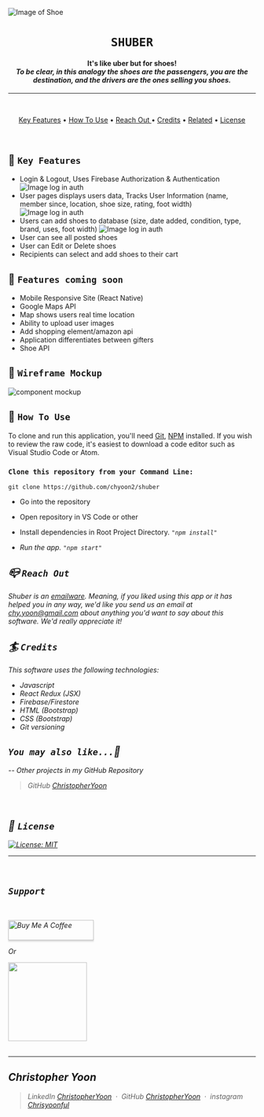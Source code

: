![Image of Shoe](./src/images/logocropped.png)
# <h1 align = "center"> `SHUBER`
</h1>
<h4 align="center"> It's like uber but for shoes! <br><em>To be clear, in this analogy the shoes are the passengers, you are the destination, and the drivers are the ones selling you shoes.</em></h4>

***
<br>
<p align="center">
  <a href="#key-features">Key Features</a> •
  <a href="#how-to-use">How To Use</a> •
  <a href="#reach-out"> Reach Out </a> •
  <a href="#credits">Credits</a> •
  <a href="#you-may-also-like">Related</a> •
  <a href="#license">License</a>
</p>

<br>

## 👟 `Key Features`

- Login & Logout, Uses Firebase Authorization & Authentication
![Image log in auth](./src/images/logocropped.png)
- User pages displays users data, Tracks User Information (name, member since, location, shoe size, rating, foot width)
![Image log in auth](./src/images/logocropped.png)
- Users can add shoes to database (size, date added, condition, type, brand, uses, foot width) 
![Image log in auth](./src/images/logocropped.png)
- User can see all posted shoes
- User can Edit or Delete shoes
- Recipients can select and add shoes to their cart

## 👢 `Features coming soon`
- Mobile Responsive Site (React Native)
- Google Maps API
- Map shows users real time location
- Ability to upload user images
- Add shopping element/amazon api
- Application differentiates between gifters
- Shoe API
## 🥾 `Wireframe Mockup`

![component mockup](./images/newdiagram.png)

## 👡 `How To Use`

To clone and run this application, you'll need [Git](https://git-scm.com), [NPM](https://www.npmjs.com/get-npm) installed. If you wish to review the raw code, it's easiest to download a code editor such as Visual Studio Code or Atom.

### `Clone this repository from your Command Line:`

`git clone https://github.com/chyoon2/shuber`

* Go into the repository
* Open repository in VS Code or other
* Install dependencies in Root Project Directory.  <em> `"npm install"`<em>

* Run the app. `"npm start"`

## 📪 `Reach Out`

Shuber is an [emailware](https://en.wiktionary.org/wiki/emailware). Meaning, if you liked using this app or it has helped you in any way, we'd like you send us an email at <chy.yoon@gmail.com> about anything you'd want to say about this software. We'd really appreciate it!

## 🏄 `Credits`

This software uses the following technologies:

- Javascript
- React Redux (JSX)
- Firebase/Firestore
- HTML (Bootstrap)
- CSS (Bootstrap)
- Git versioning

## `You may also like...`🛁

-- Other projects in my GitHub Repository
> GitHub [ChristopherYoon](https://github.com/chyoon2)

<br>

## 📘 `License`

[![License: MIT](https://img.shields.io/badge/License-MIT-yellow.svg)](https://opensource.org/licenses/MIT)
___
<br>

## `Support`
<br>

<a href="https://www.buymeacoffee.com/" target="_blank"><img src="https://www.buymeacoffee.com/assets/img/custom_images/purple_img.png" alt="Buy Me A Coffee" style="height: 41px !important;width: 174px !important;box-shadow: 0px 3px 2px 0px rgba(190, 190, 190, 0.5) !important;-webkit-box-shadow: 0px 3px 2px 0px rgba(190, 190, 190, 0.5) !important;" ></a>

<p>Or</p>

<a href="https://www.patreon.com/">
	<img src="https://c5.patreon.com/external/logo/become_a_patron_button@2x.png" width="160">
</a>
<br><br>

---

## Christopher Yoon
> LinkedIn [ChristopherYoon](https://www.https://www.linkedin.com/in/chrisyoonseattle/) &nbsp;&middot;&nbsp;
> GitHub [ChristopherYoon](https://github.com/chyoon2) &nbsp;&middot;&nbsp;
> instagram [Chrisyoonful](https://www.instagram.com/chrisyoonful/?hl=en)